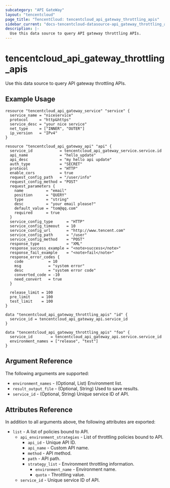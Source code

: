 ```yaml
---
subcategory: "API GateWay"
layout: "tencentcloud"
page_title: "TencentCloud: tencentcloud_api_gateway_throttling_apis"
sidebar_current: "docs-tencentcloud-datasource-api_gateway_throttling_apis"
description: |-
  Use this data source to query API gateway throttling APIs.
---
```


# tencentcloud_api_gateway_throttling_apis

Use this data source to query API gateway throttling APIs.

## Example Usage

```hcl
resource "tencentcloud_api_gateway_service" "service" {
  service_name = "niceservice"
  protocol     = "http&https"
  service_desc = "your nice service"
  net_type     = ["INNER", "OUTER"]
  ip_version   = "IPv4"
}

resource "tencentcloud_api_gateway_api" "api" {
  service_id            = tencentcloud_api_gateway_service.service.id
  api_name              = "hello_update"
  api_desc              = "my hello api update"
  auth_type             = "SECRET"
  protocol              = "HTTP"
  enable_cors           = true
  request_config_path   = "/user/info"
  request_config_method = "POST"
  request_parameters {
    name          = "email"
    position      = "QUERY"
    type          = "string"
    desc          = "your email please?"
    default_value = "tom@qq.com"
    required      = true
  }
  service_config_type      = "HTTP"
  service_config_timeout   = 10
  service_config_url       = "http://www.tencent.com"
  service_config_path      = "/user"
  service_config_method    = "POST"
  response_type            = "XML"
  response_success_example = "<note>success</note>"
  response_fail_example    = "<note>fail</note>"
  response_error_codes {
    code           = 10
    msg            = "system error"
    desc           = "system error code"
    converted_code = -10
    need_convert   = true
  }

  release_limit = 100
  pre_limit     = 100
  test_limit    = 100
}

data "tencentcloud_api_gateway_throttling_apis" "id" {
  service_id = tencentcloud_api_gateway_api.service_id
}

data "tencentcloud_api_gateway_throttling_apis" "foo" {
  service_id        = tencentcloud_api_gateway_api.service.service_id
  environment_names = ["release", "test"]
}
```

## Argument Reference

The following arguments are supported:

* `environment_names` - (Optional, List) Environment list.
* `result_output_file` - (Optional, String) Used to save results.
* `service_id` - (Optional, String) Unique service ID of API.

## Attributes Reference

In addition to all arguments above, the following attributes are exported:

* `list` - A list of policies bound to API.
  * `api_environment_strategies` - List of throttling policies bound to API.
    * `api_id` - Unique API ID.
    * `api_name` - Custom API name.
    * `method` - API method.
    * `path` - API path.
    * `strategy_list` - Environment throttling information.
      * `environment_name` - Environment name.
      * `quota` - Throttling value.
  * `service_id` - Unique service ID of API.


